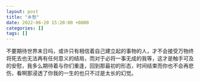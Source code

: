 ```yaml
---
layout: post
title: "乡愁"
date: 2022-06-20 15:20:00 +0800
categories: []
tags: []
---
```


不要期待世界末日吗，或许只有相信着自己建立起的事物的人，才不会接受万物终将死去也无法再有任何意义的结局，而对于必将一事无成的我等，这才是触手可及的安慰，我多么期待着与你们重逢，回到那最初的形态，时间结束而你也不会再悲伤，看啊那浸透了你我的一生的也只不过是太长的幻觉。

